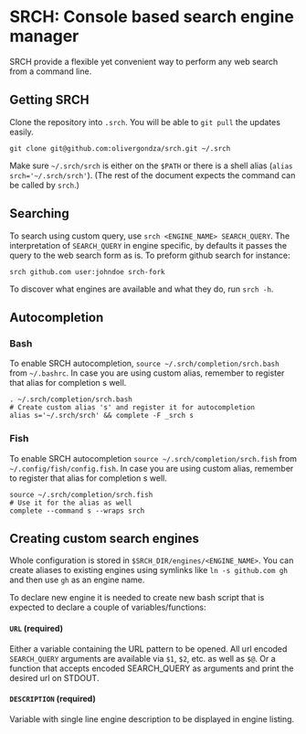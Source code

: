 # SRCH: Console based search engine manager

SRCH provide a flexible yet convenient way to perform any web search from a command line.

## Getting SRCH

Clone the repository into `.srch`. You will be able to `git pull` the updates easily.

    git clone git@github.com:olivergondza/srch.git ~/.srch

Make sure `~/.srch/srch` is either on the `$PATH` or there is a shell alias (`alias srch='~/.srch/srch'`). (The rest of the document expects the command can be called by `srch`.)

## Searching

To search using custom query, use `srch <ENGINE_NAME> SEARCH_QUERY`. The interpretation of `SEARCH_QUERY` in engine specific, by defaults it passes the query to the web search form as is. To preform github search for instance:

    srch github.com user:johndoe srch-fork

To discover what engines are available and what they do, run `srch -h`.

## Autocompletion

### Bash

To enable SRCH autocompletion, `source ~/.srch/completion/srch.bash` from `~/.bashrc`. In case you are using custom alias, remember to register that alias for completion s well.

    . ~/.srch/completion/srch.bash
    # Create custom alias 's' and register it for autocompletion
    alias s='~/.srch/srch' && complete -F _srch s

### Fish

To enable SRCH autocompletion `source ~/.srch/completion/srch.fish` from `~/.config/fish/config.fish`. In case you are using custom alias, remember to register that alias for completion s well.

    source ~/.srch/completion/srch.fish
    # Use it for the alias as well
    complete --command s --wraps srch

## Creating custom search engines

Whole configuration is stored in `$SRCH_DIR/engines/<ENGINE_NAME>`. You can create aliases to existing engines using symlinks like `ln -s github.com gh` and then use `gh` as an engine name.

To declare new engine it is needed to create new bash script that is expected to declare a couple of variables/functions:

#### `URL` (required)

Either a variable containing the URL pattern to be opened. All url encoded `SEARCH_QUERY` arguments are available via `$1`, `$2`, etc. as well as `$@`.
Or a function that accepts encoded SEARCH_QUERY as arguments and print the desired url on STDOUT.

#### `DESCRIPTION` (required)

Variable with single line engine description to be displayed in engine listing.
